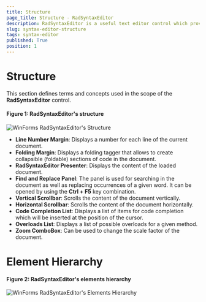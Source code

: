 ```yaml
---
title: Structure
page_title: Structure - RadSyntaxEditor
description: RadSyntaxEditor is a useful text editor control which provides built-in syntax highlighting and code editing experience 
slug: syntax-editor-structure
tags: syntax-editor
published: True
position: 1
---
```


# Structure

This section defines terms and concepts used in the scope of the **RadSyntaxEditor** control.

#### Figure 1: RadSyntaxEditor's structure

![WinForms RadSyntaxEditor's Structure](images/syntax-editor-structure001.png) 


- **Line Number Margin**: Displays a number for each line of the current document.
- **Folding Margin**: Displays a folding tagger that allows to create collapsible (foldable) sections of code in the document.
- **RadSyntaxEditor Presenter**: Displays the content of the loaded document. 
- **Find and Replace Panel**: The panel is used for searching in the document as well as replacing occurrences of a given word. It can be opened by using the **Ctrl + F5** key combination.
- **Vertical Scrollbar**: Scrolls the content of the document vertically.
- **Horizontal Scrollbar**: Scrolls the content of the document horizontally.
- **Code Completion List**: Displays a list of items for code completion which will be inserted at the position of the cursor.
- **Overloads List**: Displays a list of possible overloads for a given method.
- **Zoom ComboBox**: Can be used to change the scale factor of the document.

# Element Hierarchy

#### Figure 2: RadSyntaxEditor's elements hierarchy

![WinForms RadSyntaxEditor's Elements Hierarchy](images/syntax-editor-structure02.png)
